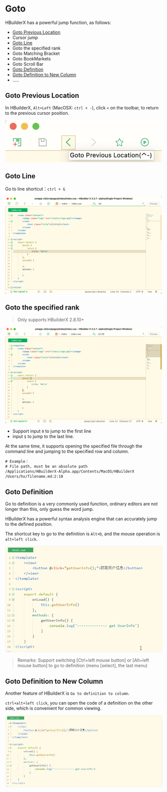 # Goto

HBuilderX has a powerful jump function, as follows:

- [Goto Previous Location](#Goto-Previous-Location)
- Cursor jump
- [Goto Line](#Goto-Line)
- Goto the specified rank
- Goto Matching Bracket
- Goto BookMarkets
- Goto Scroll Bar
- [Goto Definition](#Goto-Definition)
- [Goto Definition to New Column](#Goto-Definition-to-New-Column)
- .....

## Goto Previous Location

In HBuilderX, `Alt+Left` (MacOSX: `ctrl + -`), click `<` on the toolbar, to return to the previous cursor position.

<img src="/static/snapshots/tutorial/goto/Previous_Location_en.png" class="hd-img" />

## Goto Line

Go to line shortcut：`ctrl + G`

<img src="/static/snapshots/tutorial/goto/goto_line_en.png" class="hd-img" />

## Goto the specified rank

> Only supports HBuilderX 2.8.10+

<img src="/static/snapshots/tutorial/goto/goto_lc_en.png" class="hd-img" />

- Support input `0` to jump to the first line
- input `$` to jump to the last line.

At the same time, it supports opening the specified file through the command line and jumping to the specified row and column.

```
# Example：
# File path, must be an absolute path
/Applications/HBuilderX-Alpha.app/Contents/MacOS/HBuilderX /Users/hx/filename.md:2:10
```

## Goto Definition

Go to definition is a very commonly used function, ordinary editors are not longer than this, only guess the word jump.

HBuilderX has a powerful syntax analysis engine that can accurately jump to the defined position.

The shortcut key to go to the definition is `Alt+D`, and the mouse operation is `alt+left click`.

<img src="/static/snapshots/started_tutorial/3b6a921a9021ffa5ed54e7633afb7fd0.gif" style="zoom: 90%;border:1px solid #eee;border-radius: 5px;" />

> Remarks: Support switching [Ctrl+left mouse button] or [Alt+left mouse button] to go to definition (menu [select], the last menu)

## Goto Definition to New Column

Another feature of HBuilderX is `Go to definition to column`.

`ctrl+alt+left click`, you can open the code of a definition on the other side, which is convenient for common viewing.

<img src="/static/snapshots/started_tutorial/c75ed6bdd5b6c5a9b8c827b2ee1262a9.gif" style="zoom: 90%;border:1px solid #eee;border-radius: 5px;" />



